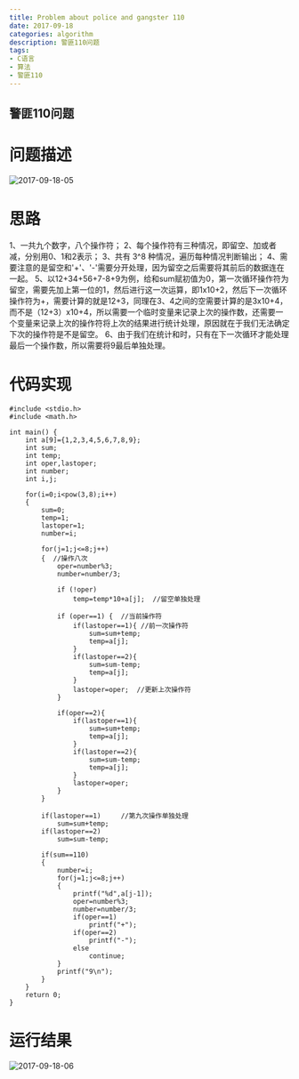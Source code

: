 ```yaml
---
title: Problem about police and gangster 110
date: 2017-09-18
categories: algorithm
description: 警匪110问题
tags:
- C语言
- 算法
- 警匪110
---
```


## 警匪110问题
<!--more-->

# 问题描述

![2017-09-18-05](http://ovefvi4g3.bkt.clouddn.com/2017-09-18-05-1.png)

# 思路

1、一共九个数字，八个操作符； 
2、每个操作符有三种情况，即留空、加或者减，分别用0、1和2表示；
3、共有 3^8 种情况，遍历每种情况判断输出； 
4、需要注意的是留空和'+'、'-'需要分开处理，因为留空之后需要将其前后的数据连在一起。 
5、以12+34+56+7-8+9为例，给和sum赋初值为0，第一次循环操作符为留空，需要先加上第一位的1，然后进行这一次运算，即1x10+2，然后下一次循环操作符为+，需要计算的就是12+3，同理在3、4之间的空需要计算的是3x10+4，而不是（12+3）x10+4，所以需要一个临时变量来记录上次的操作数，还需要一个变量来记录上次的操作符将上次的结果进行统计处理，原因就在于我们无法确定下次的操作符是不是留空。 
6、由于我们在统计和时，只有在下一次循环才能处理最后一个操作数，所以需要将9最后单独处理。 

# 代码实现

```
#include <stdio.h> 
#include <math.h> 

int main() {
	int a[9]={1,2,3,4,5,6,7,8,9};
	int sum; 
	int temp; 
	int oper,lastoper;  
    int number; 
    int i,j;
    
	for(i=0;i<pow(3,8);i++)  
    {  
        sum=0; 
		temp=1; 
		lastoper=1;  
        number=i;  
        
        for(j=1;j<=8;j++)  
        {  //操作八次 
            oper=number%3; 
			number=number/3;  
            
			if (!oper) 
				temp=temp*10+a[j];  //留空单独处理 
				
            if (oper==1) {  //当前操作符 
                if(lastoper==1){ //前一次操作符 
					sum=sum+temp; 
					temp=a[j];
				}  
                if(lastoper==2){
					sum=sum-temp; 
					temp=a[j];
				}  
                lastoper=oper;  //更新上次操作符 
            }  
            
            if(oper==2){  
                if(lastoper==1){
					sum=sum+temp; 
					temp=a[j];
				}  
                if(lastoper==2){
					sum=sum-temp; 
					temp=a[j];
				}  
                lastoper=oper;  
            }  
        }  
  
        if(lastoper==1) 	//第九次操作单独处理 
			sum=sum+temp;  
        if(lastoper==2) 
			sum=sum-temp;     
  
        if(sum==110)  
        {  
            number=i;  
            for(j=1;j<=8;j++)  
            {  
                printf("%d",a[j-1]);  
                oper=number%3; 
				number=number/3;  
                if(oper==1) 
					printf("+");  
                if(oper==2) 
					printf("-");
				else
					continue;
            }             
            printf("9\n");  
        }  
    }
	return 0;
}
```

# 运行结果

![2017-09-18-06](http://ovefvi4g3.bkt.clouddn.com/2017-09-18-06-1.png)


